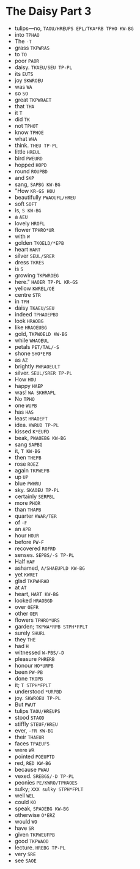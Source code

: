 # The Daisy Part 3

* tulips—no, `TAOU/HREUPS EPL/TKA*RB TPHO KW-BG`
* into `TPHAO`
* The `-T`
* grass `TKPWRAS`
* to `TO`
* poor `PAOR`
* daisy. `TKAEU/SEU TP-PL`
* its `EUTS`
* joy `SKWROEU`
* was `WA`
* so `SO`
* great `TKPWRAET`
* that `THA`
* it `T`
* did `TK`
* not `TPHOT`
* know `TPHOE`
* what `WHA`
* think. `THEU TP-PL`
* little `HREUL`
* bird `PWEURD`
* hopped `HOPD`
* round `ROUPBD`
* and `SKP`
* sang, `SAPBG KW-BG`
* "How `KR-GS HOU`
* beautifully `PWAOUFL/HREU`
* soft `SOFT`
* is, `S KW-BG`
* a `AEU`
* lovely `HROFL`
* flower `TPHRO*UR`
* with `W`
* golden `TKOELD/*EPB`
* heart `HART`
* silver `SEUL/SRER`
* dress `TKRES`
* is `S`
* growing `TKPWROEG`
* here." `HAOER TP-PL KR-GS`
* yellow `KWREL/OE`
* centre `STR`
* in `TPH`
* daisy `TKAEU/SEU`
* indeed `TPHAOEPBD`
* look `HRAOBG`
* like `HRAOEUBG`
* gold, `TKPWOELD KW-BG`
* while `WHAOEUL`
* petals `PET/TAL/-S`
* shone `SHO*EPB`
* as `AZ`
* brightly `PWRAOEULT`
* silver. `SEUL/SRER TP-PL`
* How `HOU`
* happy `HAEP`
* was! `WA SKHRAPL`
* No `TPHO`
* one `WUPB`
* has `HAS`
* least `HRAOEFT`
* idea. `KWRUD TP-PL`
* kissed `K*EUFD`
* beak, `PWAOEBG KW-BG`
* sang `SAPBG`
* it, `T KW-BG`
* then `THEPB`
* rose `ROEZ`
* again `TKPWEPB`
* up `UP`
* blue `PWHRU`
* sky. `SKAOEU TP-PL`
* certainly `SERPBL`
* more `PHOR`
* than `THAPB`
* quarter `KWAR/TER`
* of `-F`
* an `APB`
* hour `HOUR`
* before `PW-F`
* recovered `ROFRD`
* senses. `SEPBS/-S TP-PL`
* Half `HAF`
* ashamed, `A/SHAEUPLD KW-BG`
* yet `KWRET`
* glad `TKPWHRAD`
* at `AT`
* heart, `HART KW-BG`
* looked `HRAOBGD`
* over `OEFR`
* other `OER`
* flowers `TPHRO*URS`
* garden; `TKPWA*RPB STPH*FPLT`
* surely `SHURL`
* they `THE`
* had `H`
* witnessed `W-PBS/-D`
* pleasure `PHRERB`
* honour `HO*URPB`
* been `PW-PB`
* done `TKOPB`
* it; `T STPH*FPLT`
* understood `*URPBD`
* joy. `SKWROEU TP-PL`
* But `PWUT`
* tulips `TAOU/HREUPS`
* stood `STAOD`
* stiffly `STEUF/HREU`
* ever, `-FR KW-BG`
* their `THAEUR`
* faces `TPAEUFS`
* were `WR`
* pointed `POEUPTD`
* red, `RED KW-BG`
* because `PWAU`
* vexed. `SREBGS/-D TP-PL`
* peonies `PE/KWRO/TPHAOES`
* sulky; `XXX sulky STPH*FPLT`
* well `WEL`
* could `KO`
* speak, `SPAOEBG KW-BG`
* otherwise `O*ERZ`
* would `WO`
* have `SR`
* given `TKPWEUFPB`
* good `TKPWAOD`
* lecture. `HREBG TP-PL`
* very `SRE`
* see `SAOE`
